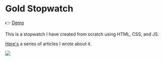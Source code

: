 # Gold Stopwatch

👉 [Demo](https://gold-stopwatch.netlify.app/)

This is a stopwatch I have created from scratch using HTML, CSS, and JS.

[Here's](https://tinloof.com/blog/how-to-build-a-stopwatch-with-html-css-js-react-part-I/) a series of articles I wrote about it.

![](gold-stopwatch.gif)
